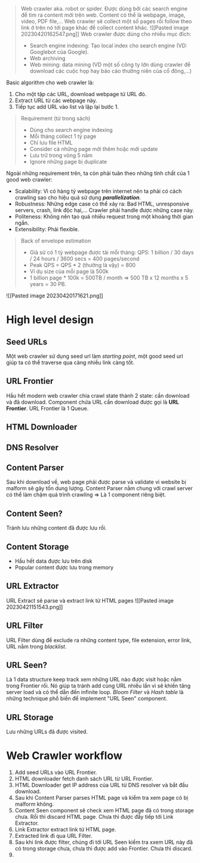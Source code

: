 > Web crawler aka. robot or spider. Được dùng bởi các search engine để tìm ra content mới trên web. Content có thể là webpage, image, video, PDF file,... Web crawler sẽ collect một số pages rồi follow theo link ở trên nó tới page khác để collect content khác.
> ![[Pasted image 20230420162547.png]]
> Web crawler được dùng cho nhiều mục đích:
> - Search engine indexing: Tạo local index cho search engine (VD: Googlebot của Google).
> - Web archiving
> - Web mining: data mining (VD một số công ty lớn dùng crawler để download các cuộc họp hay báo cáo thường niên của cổ đông,...)

Basic algorithm cho web crawler là:
1. Cho một tập các URL, download webpage từ URL đó.
2. Extract URL từ các webpage này.
3. Tiếp tục add URL vào list và lặp lại bước 1.
> Requirement (từ trong sách)
> - Dùng cho search engine indexing
> - Mỗi tháng collect 1 tỷ page
> - Chỉ lưu file HTML
> - Consider cả những page mới thêm hoặc mới update
> - Lưu trữ trong vòng 5 năm
> - Ignore những page bị duplicate

Ngoài những requirement trên, ta còn phải tuân theo những tính chất của 1 good web crawler:
- Scalability: Vì có hàng tỷ webpage trên internet nên ta phải có cách crawling sao cho hiệu quả sử dụng ***parallelization***.
- Robustness: Những edge case có thể xảy ra: Bad HTML, unresponsive servers, crash, link độc hại,... Crawler phải handle được những case này.
- Politeness: Không nên tạo quá nhiều request trong một khoảng thời gian ngắn.
- Extensibility: Phải flexible.
> Back of envelope estimation
> - Giả sử có 1 tỷ webpage được tải mỗi tháng: QPS: 1 billion / 30 days / 24 hours / 3600 secs = 400 pages/second
> - Peak QPS = QPS * 2 (thường là vậy) = 800
> - Ví dụ size của mỗi page là 500k
> - 1 billion page * 100k = 500TB / month => 500 TB x 12 months x 5 years = 30 PB.

![[Pasted image 20230420171621.png]]
# High level design
## Seed URLs
Một web crawler sử dụng seed url làm *starting point*, một good seed url giúp ta có thể traverse qua càng nhiều link càng tốt.
## URL Frontier
Hầu hết modern web crawler chia crawl state thành 2 state: cần download và đã download. Component chứa URL cần download được gọi là **URL Frontier**. URL Frontier là 1 Queue.
## HTML Downloader
## DNS Resolver
## Content Parser
Sau khi download về, web page phải được parse và validate vì website bị malform sẽ gây tốn dung lượng. Content Parser nằm chung với crawl server có thể làm chậm quá trình crawling => Là 1 component riêng biệt.
## Content Seen?
Tránh lưu những content đã được lưu rồi.
## Content Storage
- Hầu hết data được lưu trên disk
- Popular content được lưu trong memory
## URL Extractor
URL Extract sẽ parse và extract link từ HTML pages
![[Pasted image 20230421151543.png]]
## URL Filter
URL Filter dùng để exclude ra những content type, file extension, error link, URL nằm trong *blacklist*.
## URL Seen?
Là 1 data structure keep track xem những URL nào được visit hoặc nằm trong Frontier rồi. Nó giúp ta tránh add cùng URL nhiều lần vì sẽ khiến tăng server load và có thể dẫn đến infinite loop.
*Bloom Filter* và *Hash table* là những technique phổ biến để implement "URL Seen" component.
## URL Storage
Lưu những URLs đã được visited.
# Web Crawler workflow
1. Add seed URLs vào URL Frontier.
2. HTML downloader fetch danh sách URL từ URL Frontier.
3. HTML Downloader get IP address của URL từ DNS resolver và bắt đầu download.
4. Sau khi Content Parser parses HTML page và kiểm tra xem page có bị malform không.
5. Content Seen component sẽ check xem HTML page đã có trong storage chưa. Rồi thì discard HTML page. Chưa thì được đẩy tiếp tới Link Extractor.
6. Link Extractor extract link từ HTML page.
7. Extracted link đi qua URL Filter.
8. Sau khi link được filter, chúng đi tới URL Seen kiểm tra xxem URL này đã có trong storage chưa, chưa thì được add vào Frontier. Chưa thì discard.
9. 